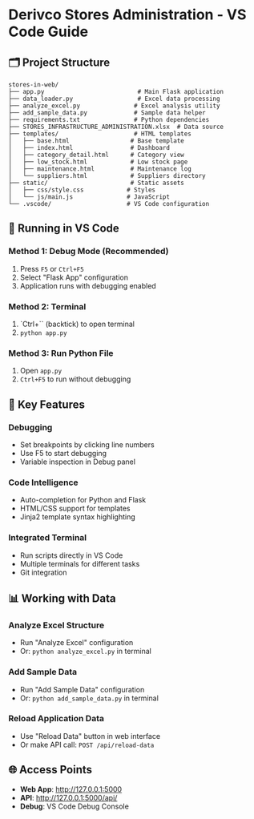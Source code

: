 # Derivco Stores Administration - VS Code Guide

## 🗂️ Project Structure
```
stores-in-web/
├── app.py                          # Main Flask application
├── data_loader.py                  # Excel data processing
├── analyze_excel.py               # Excel analysis utility
├── add_sample_data.py             # Sample data helper
├── requirements.txt               # Python dependencies
├── STORES_INFRASTRUCTURE_ADMINISTRATION.xlsx  # Data source
├── templates/                     # HTML templates
│   ├── base.html                 # Base template
│   ├── index.html                # Dashboard
│   ├── category_detail.html      # Category view
│   ├── low_stock.html            # Low stock page
│   ├── maintenance.html          # Maintenance log
│   └── suppliers.html            # Suppliers directory
├── static/                       # Static assets
│   ├── css/style.css            # Styles
│   └── js/main.js               # JavaScript
└── .vscode/                     # VS Code configuration
```

## 🚀 Running in VS Code

### Method 1: Debug Mode (Recommended)
1. Press `F5` or `Ctrl+F5`
2. Select "Flask App" configuration
3. Application runs with debugging enabled

### Method 2: Terminal
1. `Ctrl+`` (backtick) to open terminal
2. `python app.py`

### Method 3: Run Python File
1. Open `app.py`
2. `Ctrl+F5` to run without debugging

## 🔧 Key Features

### Debugging
- Set breakpoints by clicking line numbers
- Use F5 to start debugging
- Variable inspection in Debug panel

### Code Intelligence
- Auto-completion for Python and Flask
- HTML/CSS support for templates
- Jinja2 template syntax highlighting

### Integrated Terminal
- Run scripts directly in VS Code
- Multiple terminals for different tasks
- Git integration

## 📊 Working with Data

### Analyze Excel Structure
- Run "Analyze Excel" configuration
- Or: `python analyze_excel.py` in terminal

### Add Sample Data
- Run "Add Sample Data" configuration  
- Or: `python add_sample_data.py` in terminal

### Reload Application Data
- Use "Reload Data" button in web interface
- Or make API call: `POST /api/reload-data`

## 🌐 Access Points
- **Web App**: http://127.0.0.1:5000
- **API**: http://127.0.0.1:5000/api/
- **Debug**: VS Code Debug Console